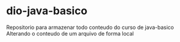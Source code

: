 # dio-java-basico
Repositorio para armazenar todo conteudo do curso de java-basico
Alterando o conteudo de um arquivo de forma local
